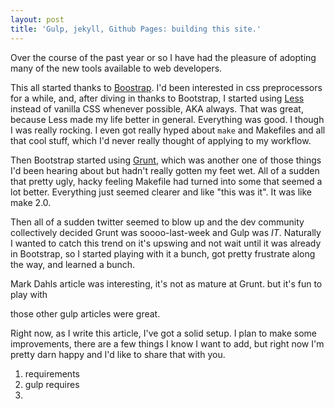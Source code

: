 ```yaml
---
layout: post
title: 'Gulp, jekyll, Github Pages: building this site.'
---
```

Over the course of the past year or so I have had the pleasure of adopting many of the new tools available to web developers.

This all started thanks to [Boostrap](http://getbootstrap.com/). I'd been interested in css preprocessors for a while, and, after diving in thanks to Bootstrap, I started using [Less](http://lesscss.org/) instead of vanilla CSS whenever possible, AKA always. That was great, because Less made my life better in general. Everything was good. I though I was really rocking. I even got really hyped about `make` and Makefiles and all that cool stuff, which I'd never really thought of applying to my workflow.

Then Bootstrap started using [Grunt](http://gruntjs.com/), which was another one of those things I'd been hearing about but hadn't really gotten my feet wet. All of a sudden that pretty ugly, hacky feeling Makefile had turned into some that seemed a lot better. Everything just seemed clearer and like "this was it". It was like make 2.0.

<!-- maybe get into the less/sass/stylus... stuff. How it's all good, bla bla -->

Then all of a sudden twitter seemed to blow up and the dev community collectively decided Grunt was soooo-last-week and Gulp was *IT*. Naturally I wanted to catch this trend on it's upswing and not wait until it was already in Bootstrap, so I started playing with it a bunch, got pretty frustrate along the way, and learned a bunch.

Mark Dahls article was interesting, it's not as mature at Grunt. but it's fun to play with

those other gulp articles were great.

Right now, as I write this article, I've got a solid setup. I plan to make some improvements, there are a few things I know I want to add, but right now I'm pretty darn happy and I'd like to share that with you.

1. requirements
1. gulp requires
1.
